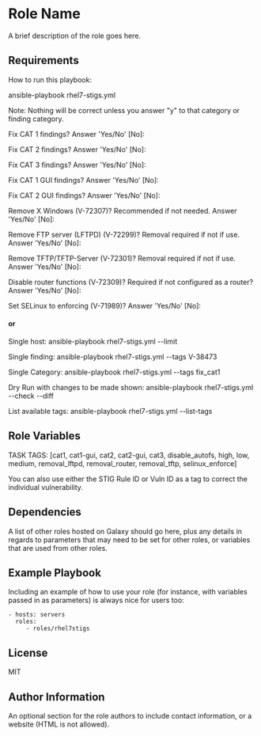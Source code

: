 Role Name
=========

A brief description of the role goes here.

Requirements
------------

 How to run this playbook:

 ansible-playbook rhel7-stigs.yml

 Note: Nothing will be correct unless you answer "y" to that category or finding category.

 Fix CAT 1 findings? Answer 'Yes/No' [No]:

 Fix CAT 2 findings? Answer 'Yes/No' [No]:

 Fix CAT 3 findings? Answer 'Yes/No' [No]:

 Fix CAT 1 GUI findings? Answer 'Yes/No' [No]:

 Fix CAT 2 GUI findings? Answer 'Yes/No' [No]:

 Remove X Windows (V-72307)? Recommended if not needed.  Answer 'Yes/No' [No]:

 Remove FTP server (LFTPD) (V-72299)? Removal required if not if use. Answer 'Yes/No' [No]:

 Remove TFTP/TFTP-Server (V-72301)? Removal required if not if use.  Answer 'Yes/No' [No]:

 Disable router functions (V-72309)? Required if not configured as a router? Answer 'Yes/No' [No]:

 Set SELinux to enforcing (V-71989)? Answer 'Yes/No' [No]:
 
 #### or

 Single host:
 ansible-playbook rhel7-stigs.yml --limit <hostname>

 Single finding:
 ansible-playbook rhel7-stigs.yml --tags V-38473

 Single Category:
 ansible-playbook rhel7-stigs.yml --tags fix_cat1

 Dry Run with changes to be made shown:
 ansible-playbook rhel7-stigs.yml --check --diff

 List available tags:
 ansible-playbook rhel7-stigs.yml --list-tags


Role Variables
--------------

TASK TAGS: [cat1, cat1-gui, cat2, cat2-gui, cat3, disable_autofs, high, low, medium, removal_lftpd, removal_router, removal_tftp, selinux_enforce]

You can also use either the STIG Rule ID or Vuln ID as a tag to correct the individual vulnerability.

Dependencies
------------

A list of other roles hosted on Galaxy should go here, plus any details in regards to parameters that may need to be set for other roles, or variables that are used from other roles.

Example Playbook
----------------

Including an example of how to use your role (for instance, with variables passed in as parameters) is always nice for users too:

    - hosts: servers
      roles:
         - roles/rhel7stigs

License
-------

MIT

Author Information
------------------

An optional section for the role authors to include contact information, or a website (HTML is not allowed).
